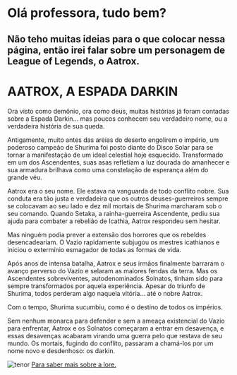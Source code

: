 # Olá professora, tudo bem?
## Não teho muitas ideias para o que colocar nessa página, então irei falar sobre um personagem de League of Legends, o Aatrox.


# AATROX, A ESPADA DARKIN
Ora visto como demônio, ora como deus, muitas histórias já foram contadas sobre a Espada Darkin... mas poucos conhecem seu verdadeiro nome, ou a verdadeira história de sua queda.

Antigamente, muito antes das areias do deserto engolirem o império, um poderoso campeão de Shurima foi posto diante do Disco Solar para se tornar a manifestação de um ideal celestial hoje esquecido. Transformado em um dos Ascendentes, suas asas refletiam a luz dourada do amanhecer e sua armadura brilhava como uma constelação de esperança além do grande véu.

Aatrox era o seu nome. Ele estava na vanguarda de todo conflito nobre. Sua conduta era tão justa e verdadeira que os outros deuses-guerreiros sempre se colocavam ao seu lado e dez mil mortais de Shurima marcharam sob o seu comando. Quando Setaka, a rainha-guerreira Ascendente, pediu sua ajuda para combater a rebelião de Icathia, Aatrox respondeu sem hesitar.

Mas ninguém podia prever a extensão dos horrores que os rebeldes desencadeariam. O Vazio rapidamente subjugou os mestres icathianos e iniciou o extermínio esmagador de todas as formas de vida.

Após anos de intensa batalha, Aatrox e seus irmãos finalmente barraram o avanço perverso do Vazio e selaram as maiores fendas da terra. Mas os Ascendentes sobreviventes, autodenominados Solnatos, tinham sido para sempre transformados por aquela experiência. Apesar do triunfo de Shurima, todos perderam algo naquela vitória... até o nobre Aatrox.

Com o tempo, Shurima sucumbiu, como é o destino de todos os impérios.

Sem nenhum monarca para defender e sem a ameaça existencial do Vazio para enfrentar, Aatrox e os Solnatos começaram a entrar em desavença, e essas desavenças acabaram virando uma guerra pelo que restava de seu mundo. Os mortais, fugindo do conflito, passaram a chamá-los por um nome novo e desdenhoso: os darkin.

![tenor](https://github.com/RafaelMRIS/lPOOW3-B/blob/master/tenor.gif)
[Para saber mais sobre a lore.](https://universe.leagueoflegends.com/pt_BR/story/champion/aatrox/)
